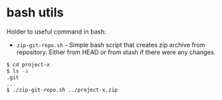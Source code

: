 bash utils
==========

Holder to useful command in bash:

- `zip-git-repo.sh` - Simple bash script that creates zip archive from repository. Either from HEAD or from stash if there were any changes.

```bash
$ cd project-x
$ ls -a
.git
...
$ ./zip-git-repo.sh ../project-x.zip
```
